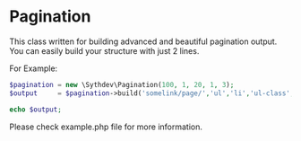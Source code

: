 # Pagination
This class written for building advanced and beautiful pagination output. You can easily build your structure with just 2 lines.

For Example:
```php
$pagination	= new \Sythdev\Pagination(100, 1, 20, 1, 3);
$output		= $pagination->build('somelink/page/','ul','li','ul-class','li-class', 'active');

echo $output;
```

Please check example.php file for more information.
